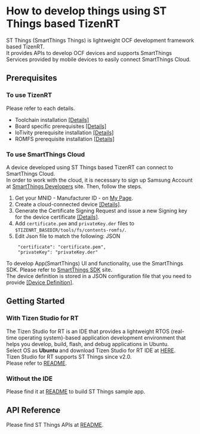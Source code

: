# How to develop things using ST Things based TizenRT

ST Things (SmartThings Things) is lightweight OCF development framework based TizenRT.  
It provides APIs to develop OCF devices and supports SmartThings Services provided by mobile devices to easily connect SmartThings Cloud.

## Prerequisites
### To use TizenRT
Please refer to each details.  

- Toolchain installation [[Details]](../README.md#getting-the-toolchain)  
- Board specific prerequisites [[Details]](../README.md#supported-board--emulator)  
- IoTivity prerequisite installation [[Details]](../external/iotivity/README.md#prerequisites)  
- ROMFS prerequisite installation [[Details]](../tools/fs/README_ROMFS.md#pre-condition)  


### To use SmartThings Cloud
A device developed using ST Things based TizenRT can connect to SmartThings Cloud.  
In order to work with the cloud, it is necessary to sign up Samsung Account at [SmartThings Developers](https://smartthings.developer.samsung.com/) site.
Then, follow the steps.
1. Get your MNID - Manufacturer ID - on [My Page](https://smartthings.developer.samsung.com/partner/dashboard).  
2. Create a cloud-connected device [[Details]](https://smartthings.developer.samsung.com/docs/devices/smartthings-schema/schema-basics.html).
3. Generate the Certificate Signing Request and issue a new Signing key for the device certificate [[Details]](https://smartthings.developer.samsung.com/develop/workspace/general-tools/certificate-signing-request.html).  
4. Add `certificate.pem` and `privateKey.der` files to `$TIZENRT_BASEDIR/tools/fs/contents-romfs/`.  
5. Edit Json file to match the following: JSON  
   ```  
    "certificate": "certificate.pem",    
    "privateKey": "privateKey.der"  
   ```  

To develop App(SmartThings) UI and functionality, use the SmartThings SDK. Please refer to [SmartThings SDK](https://smartthings.developer.samsung.com/develop/workspace/general-tools/sdk.html) site.  
The device definition is stored in a JSON configuration file that you need to provide [[Device Definition]](https://developer.tizen.org/development/iot-extension-sdk/api-guides/things-sdk-api/device-definition).

## Getting Started
### With Tizen Studio for RT
The Tizen Studio for RT is an IDE that provides a lightweight RTOS (real-time operating system)-based application development environment that helps you develop, build, flash, and debug applications in Ubuntu.  
Select OS as **Ubuntu** and download Tizen Studio for RT IDE at [HERE](https://developer.tizen.org/development/tizen-studio/download).  
Tizen Studio for RT supports ST Things since v2.0.  
Please refer to [README](HowToDevelopThingsWithTizenStudioForRT.md).

### Without the IDE
Please find it at [README](../apps/examples/st_things/README.md) to build ST Things sample app.  

## API Reference
Please find ST Things APIs at [README](API_Reference/README.md).  
